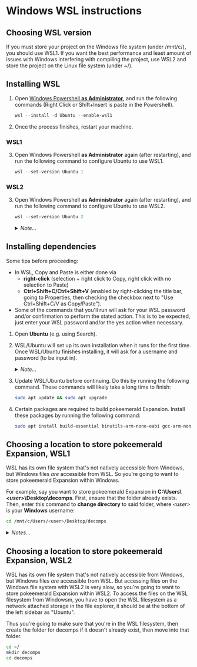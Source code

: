 # Windows WSL instructions
## Choosing WSL version
If you must store your project on the Windows file system (under /mnt/c/), you should use WSL1.
If you want the best performance and least amount of issues with Windows interfering with compiling the project, use WSL2 and store the project on the Linux file system (under ~/).
## Installing WSL
1. Open [Windows Powershell **as Administrator**](https://i.imgur.com/QKmVbP9.png), and run the following commands (Right Click or Shift+Insert is paste in the Powershell).

    ```powershell
	wsl --install -d Ubuntu --enable-wsl1
    ```

2. Once the process finishes, restart your machine.

### WSL1
3. Open Windows Powershell **as Administrator** again (after restarting), and run the following command to configure Ubuntu to use WSL1.

    ```powershell
    wsl --set-version Ubuntu 1
    ```
### WSL2
3. Open Windows Powershell **as Administrator** again (after restarting), and run the following command to configure Ubuntu to use WSL2.

    ```powershell
    wsl --set-version Ubuntu 2
    ```

    <details>
        <summary><i>Note...</i></summary>

    >   WSL may open automatically after restarting, but you can ignore it for now.
    </details>

## Installing dependencies
Some tips before proceeding:
- In WSL, Copy and Paste is either done via
    - **right-click** (selection + right click to Copy, right click with no selection to Paste)
    - **Ctrl+Shift+C/Ctrl+Shift+V** (enabled by right-clicking the title bar, going to Properties, then checking the checkbox next to "Use Ctrl+Shift+C/V as Copy/Paste").
- Some of the commands that you'll run will ask for your WSL password and/or confirmation to perform the stated action. This is to be expected, just enter your WSL password and/or the yes action when necessary.

1. Open **Ubuntu** (e.g. using Search).
2. WSL/Ubuntu will set up its own installation when it runs for the first time. Once WSL/Ubuntu finishes installing, it will ask for a username and password (to be input in).
    <details>
        <summary><i>Note...</i></summary>

    >   When typing in the password, there will be no visible response, but the terminal will still read in input.
    </details>

3. Update WSL/Ubuntu before continuing. Do this by running the following command. These commands will likely take a long time to finish:

    ```bash
    sudo apt update && sudo apt upgrade
    ```

4. Certain packages are required to build pokeemerald Expansion. Install these packages by running the following command:

    ```bash
    sudo apt install build-essential binutils-arm-none-eabi gcc-arm-none-eabi libnewlib-arm-none-eabi git libpng-dev python3
    ```

## Choosing a location to store pokeemerald Expansion, WSL1
WSL has its own file system that's not natively accessible from Windows, but Windows files *are* accessible from WSL. So you're going to want to store pokeemerald Expansion within Windows.

For example, say you want to store pokeemerald Expansion in **C:\Users\\_\<user>_\Desktop\decomps**. First, ensure that the folder already exists. Then, enter this command to **change directory** to said folder, where *\<user>* is your **Windows** username:

```bash
cd /mnt/c/Users/<user>/Desktop/decomps
```

<details>
    <summary><i>Notes...</i></summary>

>   Note 1: The Windows C:\ drive is called /mnt/c/ in WSL.
>   Note 2: If the path has spaces, then the path must be wrapped with quotations, e.g. `cd "/mnt/c/users/<user>/Desktop/decomp folder"`.
>   Note 3: Windows path names are case-insensitive so adhering to capitalization isn't needed
</details>

## Choosing a location to store pokeemerald Expansion, WSL2
WSL has its own file system that's not natively accessible from Windows, but Windows files *are* accessible from WSL. But accessing files on the Windows file system with WSL2 is very slow, so you're going to want to store pokeemerald Expansion within WSL2.
To access the files on the WSL filesystem from Windowsm, you have to open the WSL filesystem as a network attached storage in the file explorer, it should be at the bottom of the left sidebar as "Ubuntu".

Thus you're going to make sure that you're in the WSL filesystem, then create the folder for decomps if it doesn't already exist, then move into that folder.

```bash
cd ~/
mkdir decomps
cd decomps
```
